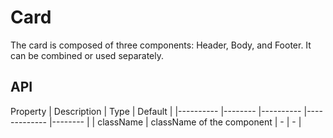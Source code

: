 # Card

The card is composed of three components: Header, Body, and Footer. It can be combined or used separately.

<Demos />

## API
Property    | Description    | Type      | Default   |
|---------- |-------- |---------- |-------------  |-------- |
| className | className of the component | - | - |

